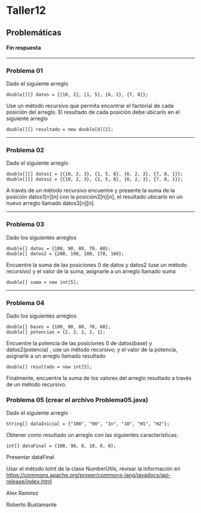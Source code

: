# Taller12

## Problemáticas

#### Fin respuesta

***

### Problema 01
Dado el siguiente arreglo
```
double[][] datos = {{10, 2}, {1, 5}, {6, 2}, {7, 8}};
```

Use un método recursivo que permita encontrar el factorial de cada posición del arreglo. El resultado de cada posición debe ubicarlo en el siguiente arreglo

```
double[][] resultado = new double[4][2];
```
***

### Problema 02
Dado el siguiente arreglo
```
double[][] datos1 = {{10, 2, 3}, {1, 5, 8}, {6, 2, 3}, {7, 8, 1}};
double[][] datos2 = {{10, 2, 3}, {1, 5, 8}, {6, 2, 3}, {7, 8, 1}};
```
A través de un método recursivo encuentre y presente la suma de la posición datos1[n][n] con la posición2[n][n], el resultado ubicarlo en un nuevo arreglo llamado datos3[n][n].
***

### Problema 03
Dado los siguientes arreglos
```
double[] datos = {100, 90, 80, 70, 60};
double[] datos2 = {200, 190, 180, 170, 160};
```

Encuentre la suma de las posiciones 0 de datos y datos2 (use un método recursivo) y el valor de la suma, asignarle a un arreglo llamado suma

```
double[] suma = new int[5];

```
***

### Problema 04

Dado los siguientes arreglos
```
double[] bases = {100, 90, 80, 70, 60};
double[] potencias = {2, 3, 2, 2, 1};
```

Encuentre la potencia de las posiciones 0 de datos(base) y datos2(potencia) , use un método recursivo; y el valor de la potencia, asignarle a un arreglo llamado resultado

```
double[] resultado = new int[5];
```

Finalmente, encuentre la suma de los valores del arreglo resultado a través de un método recursivo.


### Problema 05 (crear el archivo Problema05.java)

Dado el siguiente arreglo
```
String[] dataInicial = {"100", "90", "1n", "10", "H1", "H2"};
```

Obtener como resultado un arreglo con las siguientes características:

```
int[] dataFinal = {100, 90, 0, 10, 0, 0};
```
Presentar dataFinal

Usar el método toInt de la clase NumberUtils, revisar la información en  https://commons.apache.org/proper/commons-lang/javadocs/api-release/index.html


Alex Ramirez

Roberto Bustamante
